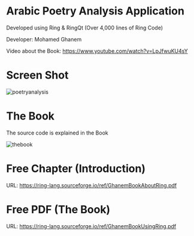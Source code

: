 Arabic Poetry Analysis Application
==================================

Developed using Ring & RingQt (Over 4,000 lines of Ring Code)

Developer: Mohamed Ghanem

Video about the Book: https://www.youtube.com/watch?v=LpJfwuKU4sY

# Screen Shot

![poetryanalysis](https://raw.githubusercontent.com/ring-lang/ring/master/applications/poetryanalysis/images/poetryanalysis.png)

# The Book

The source code is explained in the Book

![thebook](https://raw.githubusercontent.com/ring-lang/ring/master/applications/poetryanalysis/images/arabicbook.jpg)

# Free Chapter (Introduction)

URL: https://ring-lang.sourceforge.io/ref/GhanemBookAboutRing.pdf

# Free PDF (The Book)

URL: https://ring-lang.sourceforge.io/ref/GhanemBookUsingRing.pdf

